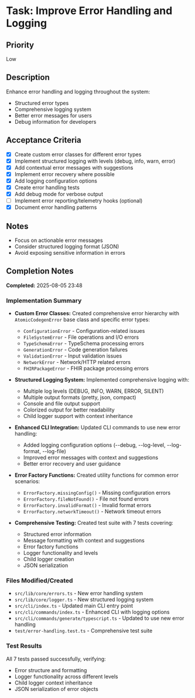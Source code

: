 # Task: Improve Error Handling and Logging

## Priority
Low

## Description
Enhance error handling and logging throughout the system:
- Structured error types
- Comprehensive logging system
- Better error messages for users
- Debug information for developers

## Acceptance Criteria
- [x] Create custom error classes for different error types
- [x] Implement structured logging with levels (debug, info, warn, error)
- [x] Add contextual error messages with suggestions
- [x] Implement error recovery where possible
- [x] Add logging configuration options
- [x] Create error handling tests
- [x] Add debug mode for verbose output
- [ ] Implement error reporting/telemetry hooks (optional)
- [x] Document error handling patterns

## Notes
- Focus on actionable error messages
- Consider structured logging format (JSON)
- Avoid exposing sensitive information in errors

## Completion Notes
**Completed:** 2025-08-05 23:48

### Implementation Summary
- **Custom Error Classes:** Created comprehensive error hierarchy with `AtomicCodegenError` base class and specific error types:
  - `ConfigurationError` - Configuration-related issues
  - `FileSystemError` - File operations and I/O errors
  - `TypeSchemaError` - TypeSchema processing errors
  - `GenerationError` - Code generation failures
  - `ValidationError` - Input validation issues
  - `NetworkError` - Network/HTTP related errors
  - `FHIRPackageError` - FHIR package processing errors

- **Structured Logging System:** Implemented comprehensive logging with:
  - Multiple log levels (DEBUG, INFO, WARN, ERROR, SILENT)
  - Multiple output formats (pretty, json, compact)
  - Console and file output support
  - Colorized output for better readability
  - Child logger support with context inheritance

- **Enhanced CLI Integration:** Updated CLI commands to use new error handling:
  - Added logging configuration options (--debug, --log-level, --log-format, --log-file)
  - Improved error messages with context and suggestions
  - Better error recovery and user guidance

- **Error Factory Functions:** Created utility functions for common error scenarios:
  - `ErrorFactory.missingConfig()` - Missing configuration errors
  - `ErrorFactory.fileNotFound()` - File not found errors
  - `ErrorFactory.invalidFormat()` - Invalid format errors
  - `ErrorFactory.networkTimeout()` - Network timeout errors

- **Comprehensive Testing:** Created test suite with 7 tests covering:
  - Structured error information
  - Message formatting with context and suggestions
  - Error factory functions
  - Logger functionality and levels
  - Child logger creation
  - JSON serialization

### Files Modified/Created
- `src/lib/core/errors.ts` - New error handling system
- `src/lib/core/logger.ts` - New structured logging system
- `src/cli/index.ts` - Updated main CLI entry point
- `src/cli/commands/index.ts` - Enhanced CLI with logging options
- `src/cli/commands/generate/typescript.ts` - Updated to use new error handling
- `test/error-handling.test.ts` - Comprehensive test suite

### Test Results
All 7 tests passed successfully, verifying:
- Error structure and formatting
- Logger functionality across different levels
- Child logger context inheritance
- JSON serialization of error objects
